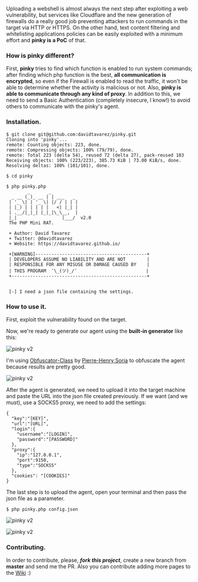 Uploading a webshell is almost always the next step after exploiting a web vulnerability, but services like Cloudflare and the new generation of firewalls do a really good job preventing attackers to run commands in the target via HTTP or HTTPS. On the other hand, text content filtering and whitelisting applications policies can be easily exploited with a minimum effort and **pinky is a PoC** of that.

### How is pinky different?

First, **pinky** tries to find which function is enabled to run system commands; after finding which php function is the best, **all communication is encrypted**, so even if the Firewall is enabled to read the traffic, it won't be able to determine whether the activity is malicious or not. Also, **pinky is able to communicate through any kind of proxy**. In addition to this, we need to send a Basic Authentication (completely insecure, I know!) to avoid others to communicate with the pinky's agent.

### Installation.

```
$ git clone git@github.com:davidtavarez/pinky.git
Cloning into 'pinky'...
remote: Counting objects: 223, done.
remote: Compressing objects: 100% (79/79), done.
remote: Total 223 (delta 54), reused 72 (delta 27), pack-reused 103
Receiving objects: 100% (223/223), 385.73 KiB | 73.00 KiB/s, done.
Resolving deltas: 100% (101/101), done.

$ cd pinky

$ php pinky.php
        _       _
  _ __ (_)_ __ | | ___   _
 | '_ \| | '_ \| |/ / | | |
 | |_) | | | | |   <| |_| |
 | .__/|_|_| |_|_|\_\__,  |
 |_|                 |___/  v2.0
 The PHP Mini RAT.

 + Author: David Tavarez
 + Twitter: @davidtavarez
 + Website: https://davidtavarez.github.io/

 +[WARNING]------------------------------------------+
 | DEVELOPERS ASSUME NO LIABILITY AND ARE NOT        |
 | RESPONSIBLE FOR ANY MISUSE OR DAMAGE CAUSED BY    |
 | THIS PROGRAM  ¯\_(ツ)_/¯                          |
 +---------------------------------------------------+


 [-] I need a json file containing the settings.

```
### How to use it.

First, exploit the vulnerability found on the target.

Now, we're ready to generate our agent using the **built-in generator** like this:

![pinky v2](https://github.com/davidtavarez/pinky/raw/master/screenshots/pinkyV2_generator_new.png "pinky v2 agent generator")

I'm using [Obfuscator-Class](https://github.com/pH-7/Obfuscator-Class/ "Obfuscator-Class") by [Pierre-Henry Soria](http://ph7s.github.io/ "Pierre-Henry Soria") to obfuscate the agent because results are pretty good.

![pinky v2](https://github.com/davidtavarez/pinky/raw/master/screenshots/pinkyV2_virustotal.png "virus total")

After the agent is generated, we need to upload it into the target machine and paste the URL into the json file created previously. If we want (and we must), use a SOCKS5 proxy, we need to add the settings:

```
{
  "key":"[KEY]",
  "url":"[URL]",
  "login":{
    "username":"[LOGIN]",
    "password":"[PASSWORD]"
  },
  "proxy":{
    "ip":"127.0.0.1",
    "port":9150,
    "type":"SOCKS5"
  },
  "cookies": "[COOKIES]"
}
```

The last step is to upload the agent, open your terminal and then pass the json file as a parameter.

```
$ php pinky.php config.json
```

![pinky v2](https://raw.githubusercontent.com/davidtavarez/pinky/master/screenshots/pinkyV2_openning.png "pinky v2")

![pinky v2](https://raw.githubusercontent.com/davidtavarez/pinky/master/screenshots/pinkyV2_narf.png "pinky v2")

### Contributing.

In order to contribute, please, ***fork this project***, create a new branch from **master** and send me the PR. Also you can contribute adding more pages to the [Wiki](https://github.com/davidtavarez/pinky/wiki "Wiki") :)
